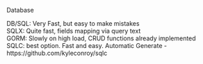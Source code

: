Database
<p>
DB/SQL: Very Fast, but easy to make mistakes<br>
SQLX: Quite fast, fields mapping via query text<br>
GORM: Slowly on high load, CRUD functions already implemented <br>
SQLC: best option. Fast and easy. Automatic Generate - https://github.com/kyleconroy/sqlc